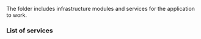 The folder includes infrastructure modules and services for the application to work.

### List of services
